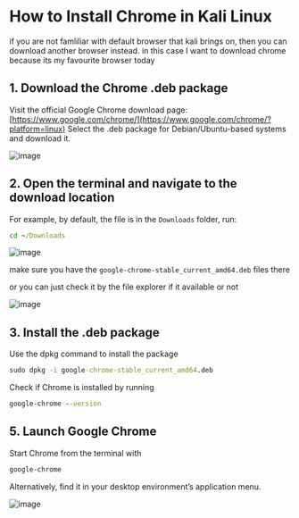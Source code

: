 # How to Install Chrome in Kali Linux

if you are not famliliar with default browser that kali brings on, then you can download another browser instead. in this case I want to download chrome because its my favourite browser today

## 1. Download the Chrome .deb package

Visit the official Google Chrome download page:
[https://www.google.com/chrome/](https://www.google.com/chrome/?platform=linux)
Select the .deb package for Debian/Ubuntu-based systems and download it.

![image](https://github.com/user-attachments/assets/baddbf6b-cecd-48e3-b483-7592ec21aa43)

## 2. Open the terminal and navigate to the download location

For example, by default, the file is in the `Downloads` folder, run:

```cmd
cd ~/Downloads
```

![image](https://github.com/user-attachments/assets/4a330851-5f5d-4aa2-9ca7-ae1e5cff8a86)

make sure you have the `google-chrome-stable_current_amd64.deb` files there

or you can just check it by the file explorer if it available or not

![image](https://github.com/user-attachments/assets/75604471-9c63-4da7-8eb4-a5174910d8c7)

## 3. Install the .deb package

Use the dpkg command to install the package

```cmd
sudo dpkg -i google-chrome-stable_current_amd64.deb
```

Check if Chrome is installed by running
```cmd
google-chrome --version
```

## 5. Launch Google Chrome

Start Chrome from the terminal with

```cmd
google-chrome
```

Alternatively, find it in your desktop environment’s application menu.

![image](https://github.com/user-attachments/assets/8a640b44-4a66-4a91-8f10-831a5415b6af)

